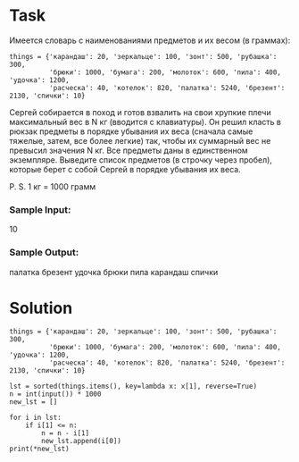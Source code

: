 # Task

Имеется словарь с наименованиями предметов и их весом (в граммах):
```
things = {'карандаш': 20, 'зеркальце': 100, 'зонт': 500, 'рубашка': 300, 
          'брюки': 1000, 'бумага': 200, 'молоток': 600, 'пила': 400, 'удочка': 1200,
          'расческа': 40, 'котелок': 820, 'палатка': 5240, 'брезент': 2130, 'спички': 10}
```
Сергей собирается в поход и готов взвалить на свои хрупкие плечи максимальный вес в N кг (вводится с клавиатуры). Он решил класть в рюкзак предметы в порядке убывания их веса (сначала самые тяжелые, затем, все более легкие) так, чтобы их суммарный вес не превысил значения N кг. Все предметы даны в единственном экземпляре. Выведите список предметов (в строчку через пробел), которые берет с собой Сергей в порядке убывания их веса.

P. S. 1 кг = 1000 грамм

### Sample Input:

10

### Sample Output:

палатка брезент удочка брюки пила карандаш спички

# Solution
```
things = {'карандаш': 20, 'зеркальце': 100, 'зонт': 500, 'рубашка': 300, 
          'брюки': 1000, 'бумага': 200, 'молоток': 600, 'пила': 400, 'удочка': 1200,
          'расческа': 40, 'котелок': 820, 'палатка': 5240, 'брезент': 2130, 'спички': 10}

lst = sorted(things.items(), key=lambda x: x[1], reverse=True)
n = int(input()) * 1000
new_lst = []

for i in lst:
    if i[1] <= n:
        n = n - i[1]
        new_lst.append(i[0])
print(*new_lst)
```